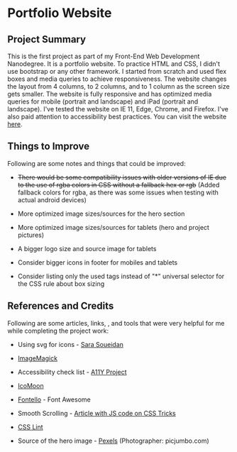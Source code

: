 # Portfolio Website

## Project Summary

This is the first project as part of my Front-End Web Development Nanodegree. It is a portfolio website. To practice HTML and CSS, I didn't use bootstrap or any other framework. I started from scratch and used flex boxes and media queries to achieve responsiveness. The website changes the layout from 4 columns, to 2 columns, and to 1 column as the screen size gets smaller. The website is fully responsive and has optimized media queries for mobile (portrait and landscape) and iPad (portrait and landscape). I've tested the website on IE 11, Edge, Chrome, and Firefox. I've also paid attention to accessibility best practices. You can visit the website [here](https://abdusabri.github.io/fend-portfolio-project/).

## Things to Improve

Following are some notes and things that could be improved:

- ~~There would be some compatibility issues with older versions of IE due to the use of rgba colors in CSS without a fallback hex or rgb~~ (Added fallback colors for rgba, as there was some issues when testing with actual android devices)

- More optimized image sizes/sources for the hero section

- More optimized image sizes/sources for tablets (hero and project pictures)

- A bigger logo size and source image for tablets

- Consider bigger icons in footer for mobiles and tablets

- Consider listing only the used tags instead of "*" universal selector for the CSS rule about box sizing

## References and Credits

Following are some articles, links, , and tools that were very helpful for me while completing the project work:

- Using svg for icons - [Sara Soueidan](https://www.sarasoueidan.com/blog/icon-fonts-to-svg/)

- [ImageMagick](http://www.imagemagick.org/script/index.php)

- Accessibility check list - [A11Y Project](https://a11yproject.com/checklist)

- [IcoMoon](https://icomoon.io/)

- [Fontello](http://fontello.com/) - Font Awesome

- Smooth Scrolling - [Article with JS code on CSS Tricks](https://css-tricks.com/snippets/jquery/smooth-scrolling/)

- [CSS Lint](http://csslint.net/)

- Source of the hero image - [Pexels](https://www.pexels.com/) (Photographer: picjumbo.com)
